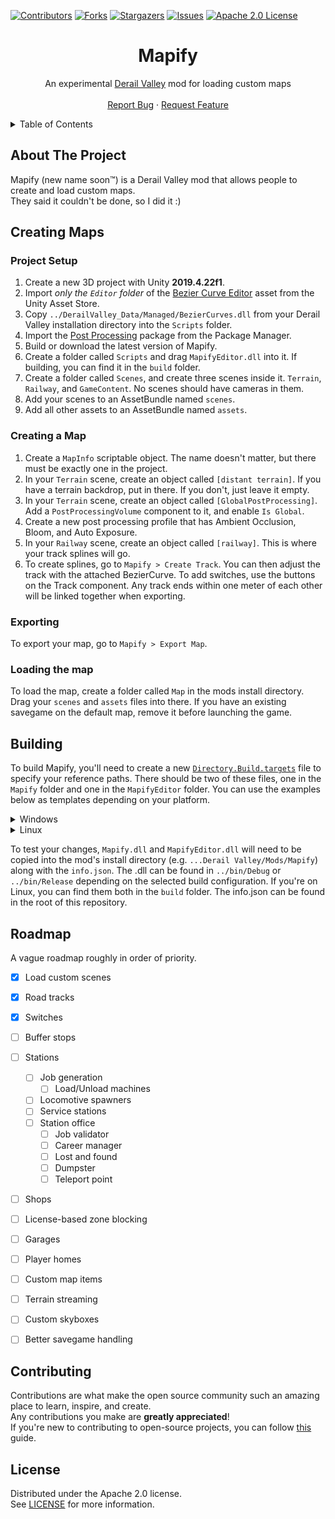 ﻿[![Contributors][contributors-shield]][contributors-url]
[![Forks][forks-shield]][forks-url]
[![Stargazers][stars-shield]][stars-url]
[![Issues][issues-shield]][issues-url]
[![Apache 2.0 License][license-shield]][license-url]




<!-- PROJECT LOGO -->
<div align="center">
  <h1>Mapify</h1>
  <p>
    An experimental <a href="https://store.steampowered.com/app/588030">Derail Valley</a> mod for loading custom maps
    <br />
    <br />
    <a href="https://github.com/Insprill/dv-mapify/issues">Report Bug</a>
    ·
    <a href="https://github.com/Insprill/dv-mapify/issues">Request Feature</a>
  </p>
</div>




<!-- TABLE OF CONTENTS -->
<details>
  <summary>Table of Contents</summary>
  <ol>
    <li><a href="#about-the-project">About The Project</a></li>
    <li><a href="#creating-maps">Creating Maps</a></li>
    <li><a href="#building">Building</a></li>
    <li><a href="#contributing">Contributing</a></li>
    <li><a href="#license">License</a></li>
  </ol>
</details>




<!-- ABOUT THE PROJECT -->

## About The Project

Mapify (new name soon™) is a Derail Valley mod that allows people to create and load custom maps.  
They said it couldn't be done, so I did it :)




<!-- CREATING MAPS -->

## Creating Maps

### Project Setup
1. Create a new 3D project with Unity **2019.4.22f1**.
2. Import *only the `Editor` folder* of the [Bezier Curve Editor](https://assetstore.unity.com/packages/tools/bezier-curve-editor-11278) asset from the Unity Asset Store.
3. Copy `../DerailValley_Data/Managed/BezierCurves.dll` from your Derail Valley installation directory into the `Scripts` folder.
4. Import the [Post Processing](https://docs.unity3d.com/Packages/com.unity.postprocessing@3.2/manual/index.html) package from the Package Manager.
5. Build or download the latest version of Mapify.
6. Create a folder called `Scripts` and drag `MapifyEditor.dll` into it. If building, you can find it in the `build` folder.
7. Create a folder called `Scenes`, and create three scenes inside it. `Terrain`, `Railway`, and `GameContent`. No scenes should have cameras in them.
8. Add your scenes to an AssetBundle named `scenes`.
9. Add all other assets to an AssetBundle named `assets`.


### Creating a Map
1. Create a `MapInfo` scriptable object. The name doesn't matter, but there must be exactly one in the project.
2. In your `Terrain` scene, create an object called `[distant terrain]`. If you have a terrain backdrop, put in there. If you don't, just leave it empty.
3. In your `Terrain` scene, create an object called `[GlobalPostProcessing]`. Add a `PostProcessingVolume` component to it, and enable `Is Global`.
4. Create a new post processing profile that has Ambient Occlusion, Bloom, and Auto Exposure.
5. In your `Railway` scene, create an object called `[railway]`. This is where your track splines will go.
6. To create splines, go to `Mapify > Create Track`. You can then adjust the track with the attached BezierCurve. To add switches, use the buttons on the Track component. Any track ends within one meter of each other will be linked together when exporting.


### Exporting
To export your map, go to `Mapify > Export Map`.


### Loading the map
To load the map, create a folder called `Map` in the mods install directory. Drag your `scenes` and `assets` files into there.
If you have an existing savegame on the default map, remove it before launching the game.




<!-- BUILDING -->

## Building

To build Mapify, you'll need to create a new [`Directory.Build.targets`](https://learn.microsoft.com/en-us/visualstudio/msbuild/customize-your-build?view=vs-2022) file to specify your reference paths. 
There should be two of these files, one in the `Mapify` folder and one in the `MapifyEditor` folder.
You can use the examples below as templates depending on your platform.

<details>
<summary>Windows</summary>

Here's an example file for Windows you can use as a template.
Replace the provided paths with the paths to your Derail Valley installation directory.
Make sure to include the semicolons between each of the paths, but not after the last one!
Note that shortcuts like `%ProgramFiles%` *cannot* be used.
```xml
<Project>
    <PropertyGroup>
        <ReferencePath>
            C:\Program Files (x86)\Steam\steamapps\common\Derail Valley\DerailValley_Data\Managed\;
            C:\Program Files (x86)\Steam\steamapps\common\Derail Valley\DerailValley_Data\Managed\UnityModManager\;
            C:\Program Files\Unity\Hub\Editor\2019.4.22f1\Editor\Data\Managed
        </ReferencePath>
        <AssemblySearchPaths>$(AssemblySearchPaths);$(ReferencePath);</AssemblySearchPaths>
    </PropertyGroup>
</Project>
```
</details>

<details>
<summary>Linux</summary>

Here's an example file for Linux you can use as a template.
Replace the provided paths with the paths to your Derail Valley installation directory.
Make sure to include the semicolons between each of the paths, but not after the last one!
```xml
<Project>
    <PropertyGroup>
        <ReferencePath>
            /home/username/.local/share/Steam/steamapps/common/Derail Valley/DerailValley_Data/Managed/;
            /home/username/.local/share/Steam/steamapps/common/Derail Valley/DerailValley_Data/Managed/UnityModManager/;
            /home/username/.local/share/UnityHub/Editor/2019.4.22f1/Editor/Data/Managed/
        </ReferencePath>
        <AssemblySearchPaths>$(AssemblySearchPaths);$(ReferencePath);</AssemblySearchPaths>
    </PropertyGroup>
</Project>
```
</details>

To test your changes, `Mapify.dll` and `MapifyEditor.dll` will need to be copied into the mod's install directory (e.g. `...Derail Valley/Mods/Mapify`) along with the `info.json`.
The .dll can be found in `../bin/Debug` or `../bin/Release` depending on the selected build configuration.
If you're on Linux, you can find them both in the `build` folder.
The info.json can be found in the root of this repository.




<!-- ROADMAP -->

## Roadmap

A vague roadmap roughly in order of priority.

- [x] Load custom scenes
- [x] Road tracks
- [x] Switches
- [ ] Buffer stops
- [ ] Stations
    - [ ] Job generation
        - [ ] Load/Unload machines
    - [ ] Locomotive spawners
    - [ ] Service stations
    - [ ] Station office
        - [ ] Job validator
        - [ ] Career manager
        - [ ] Lost and found
        - [ ] Dumpster
        - [ ] Teleport point
- [ ] Shops
- [ ] License-based zone blocking
- [ ] Garages
- [ ] Player homes
- [ ] Custom map items
- [ ] Terrain streaming
- [ ] Custom skyboxes
- [ ] Better savegame handling




<!-- CONTRIBUTING -->

## Contributing

Contributions are what make the open source community such an amazing place to learn, inspire, and create.  
Any contributions you make are **greatly appreciated**!  
If you're new to contributing to open-source projects, you can follow [this][contributing-quickstart-url] guide.




<!-- LICENSE -->

## License

Distributed under the Apache 2.0 license.  
See [LICENSE][license-url] for more information.




<!-- MARKDOWN LINKS & IMAGES -->
<!-- https://www.markdownguide.org/basic-syntax/#reference-style-links -->

[contributors-shield]: https://img.shields.io/github/contributors/Insprill/dv-mapify.svg?style=for-the-badge
[contributors-url]: https://github.com/Insprill/dv-mapify/graphs/contributors
[forks-shield]: https://img.shields.io/github/forks/Insprill/dv-mapify.svg?style=for-the-badge
[forks-url]: https://github.com/Insprill/dv-mapify/network/members
[stars-shield]: https://img.shields.io/github/stars/Insprill/dv-mapify.svg?style=for-the-badge
[stars-url]: https://github.com/Insprill/dv-mapify/stargazers
[issues-shield]: https://img.shields.io/github/issues/Insprill/dv-mapify.svg?style=for-the-badge
[issues-url]: https://github.com/Insprill/dv-mapify/issues
[license-shield]: https://img.shields.io/github/license/Insprill/dv-mapify.svg?style=for-the-badge
[license-url]: https://github.com/Insprill/dv-mapify/blob/master/LICENSE
[contributing-quickstart-url]: https://docs.github.com/en/get-started/quickstart/contributing-to-projects
